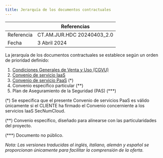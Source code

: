 ```yaml
---
title: Jerarquía de los documentos contractuales
---
```


|           | Referencias                |
| --------- | -------------------------- |
| Referencia | CT.AM.JUR.HDC 20240403_2.0 |
| Fecha      | 3 Abril 2024               |

La jerarquía de los documentos contractuales se establece según un orden de prioridad definido:

1. [Condiciones Generales de Venta y Uso (CGVU)](cgvu.docx)
2. [Convenio de servicio IaaS](iaas/sla_iaas.docx)
3. [Convenio de servicio PaaS](paas/sla_paas.docx) (*)
4. Convenio específico particular (**)
5. Plan de Aseguramiento de la Seguridad (PAS) (***)

(*) Se especifica que el presente Convenio de servicios PaaS es válido únicamente si el CLIENTE ha firmado el Convenio concerniente a los servicios IaaS SecNumCloud.

(**) Convenio específico, diseñado para alinearse con las particularidades del proyecto.

(***) Documento no público.

_Nota: Las versiones traducidas al inglés, italiano, alemán y español se proporcionan únicamente para facilitar la comprensión de la oferta._